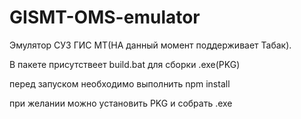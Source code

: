 # GISMT-OMS-emulator

Эмулятор СУЗ ГИС МТ(НА данный момент поддерживает Табак).

В пакете присутствеет build.bat для сборки .exe(PKG)

перед запуском необходимо выполнить npm install

при желании можно установить PKG и собрать .exe

